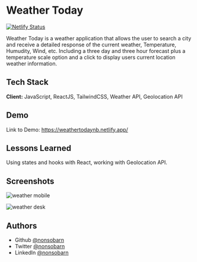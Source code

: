 
# Weather Today

[![Netlify Status](https://api.netlify.com/api/v1/badges/ef7df8e0-58e3-4ad9-9a79-31e3bf2a59ce/deploy-status)](https://app.netlify.com/sites/weathertodaynb/deploys)


Weather Today is a weather application that allows the user to search a city and receive a detailed response of the current weather, Temperature, Humudity, Wind, etc. Including a three day and three hour forecast plus a temperature scale option and a click to display users current location weather information.

## Tech Stack

**Client:** JavaScript, ReactJS, TailwindCSS, Weather API, Geolocation API




## Demo

Link to Demo:
https://weathertodaynb.netlify.app/
## Lessons Learned

Using states and hooks with React, working with Geolocation API.


## Screenshots

![weather mobile](https://user-images.githubusercontent.com/102404755/222974819-527f0b86-f828-42a8-a72f-e18906ebc669.png)

![weather desk](https://user-images.githubusercontent.com/102404755/222974814-df5f99b4-0446-4887-901d-ac71f9ec7892.png)




## Authors

- Github [@nonsobarn](https://www.github.com/nonsobarn)
- Twitter [@nonsobarn](https://www.twitter.com/nonsobarn)
- LinkedIn [@nonsobarn](https://www.linkedin.com/in/nonsobarn)


